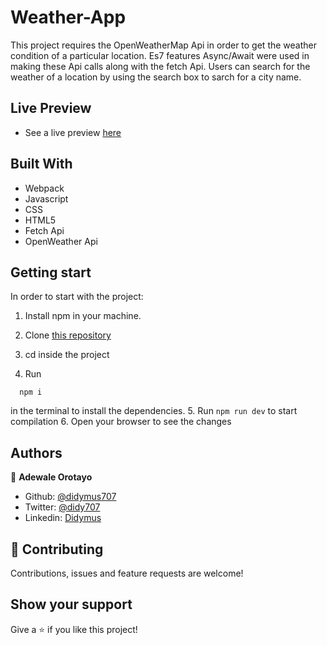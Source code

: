 # Weather-App #

This project requires the OpenWeatherMap Api in order to get the weather condition of a particular location. Es7 features Async/Await were used in making these Api calls along with the fetch Api. Users can search for the weather of a location by using the search box to sarch for a city name.

## Live Preview
- See a live preview [here]()

## Built With

- Webpack
- Javascript
- CSS
- HTML5
- Fetch Api
- OpenWeather Api

## Getting start

In order to start with the project:

1. Install npm in your machine.
2. Clone [this repository](https://github.com/didymus707/Weather-App)
3. cd inside the project

4. Run
```
  npm i
```
in the terminal to install the dependencies.
5. Run ```npm run dev``` to start compilation
6. Open your browser to see the changes

## Authors

👤 **Adewale Orotayo**

- Github: [@didymus707](https://github.com/didymus707)
- Twitter: [@didy707](https://twitter.com/didy707)
- Linkedin: [Didymus](https://www.linkedin.com/in/adewale-thomas-orotayo/)


## 🤝 Contributing

Contributions, issues and feature requests are welcome!

## Show your support

Give a ⭐️ if you like this project!
